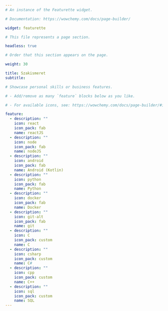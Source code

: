 ```yaml
---
# An instance of the Featurette widget.

# Documentation: https://wowchemy.com/docs/page-builder/

widget: featurette

# This file represents a page section.

headless: true

# Order that this section appears on the page.

weight: 30

title: Szakismeret
subtitle:

# Showcase personal skills or business features.

# - Add/remove as many `feature` blocks below as you like.

# - For available icons, see: https://wowchemy.com/docs/page-builder/#icons

feature:
  - description: ""
    icon: react
    icon_pack: fab
    name: reactJS
  - description: ""
    icon: node
    icon_pack: fab
    name: nodeJS
  - description: ""
    icon: android
    icon_pack: fab
    name: Android (Kotlin)
  - description: ""
    icon: python
    icon_pack: fab
    name: Python
  - description: ""
    icon: docker
    icon_pack: fab
    name: Docker
  - description: ""
    icon: git-alt
    icon_pack: fab
    name: git
  - description: ""
    icon: C
    icon_pack: custom
    name: C
  - description: ""
    icon: csharp
    icon_pack: custom
    name: C#
  - description: ""
    icon: cpp
    icon_pack: custom
    name: C++
  - description: ""
    icon: sql
    icon_pack: custom
    name: SQL
---
```


